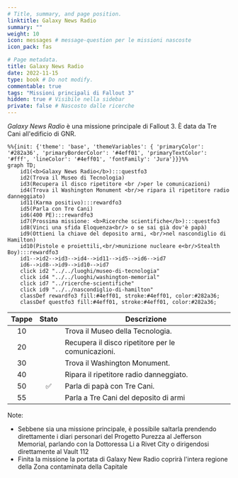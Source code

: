 ```yaml
---
# Title, summary, and page position.
linktitle: Galaxy News Radio
summary: ""
weight: 10
icon: messages # message-question per le missioni nascoste
icon_pack: fas

# Page metadata.
title: Galaxy News Radio
date: 2022-11-15
type: book # Do not modify.
commentable: true
tags: "Missioni principali di Fallout 3"
hidden: true # Visibile nella sidebar
private: false # Nascosto dalle ricerche
---
```


*Galaxy News Radio* è una missione principale di Fallout 3. È data da Tre Cani all'edificio di GNR.


```mermaid
%%{init: {'theme': 'base', 'themeVariables': { 'primaryColor': '#282a36', 'primaryBorderColor': '#4eff01', 'primaryTextColor': '#fff', 'lineColor': '#4eff01', 'fontFamily': 'Jura'}}}%%
graph TD;
    id1(<b>Galaxy News Radio</b>):::questfo3
    id2(Trova il Museo di Tecnologia)
    id3(Recupera il disco ripetitore <br />per le comunicazioni)
    id4(Trova il Washington Monument <br/>e ripara il ripetitore radio danneggiato)
    id11(Karma positivo):::rewardfo3
    id5(Parla con Tre Cani)  
    id6(400 PE):::rewardfo3
    id7(Prossima missione: <b>Ricerche scientifiche</b>):::questfo3
    id8(Vinci una sfida Eloquenza<br/> o se sai già dov'è papà)
    id9(Ottieni la chiave del deposito armi, <br/>nel nascondiglio di Hamilton)
    id10(Pistole e proiettili,<br/>munizione nucleare e<br/>Stealth Boy):::rewardfo3
    id1-->id2-->id3-->id4-->id11-->id5-->id6-->id7
    id6-->id8-->id9-->id10-->id7
    click id2 "../../luoghi/museo-di-tecnologia"
    click id4 "../../luoghi/washington-memorial"
    click id7 "../ricerche-scientifiche"
    click id9 "../../nascondiglio-di-hamilton"
    classDef rewardfo3 fill:#4eff01, stroke:#4eff01, color:#282a36;
    classDef questfo3 fill:#4eff01, stroke:#4eff01, color:#282a36;
```

| Tappe |       Stato        | Descrizione                                        |
| :---: | :----------------: | -------------------------------------------------- |
|  10   |                    | Trova il Museo della Tecnologia.                   |
|  20   |                    | Recupera il disco ripetitore per le comunicazioni. |
|  30   |                    | Trova il Washington Monument.                      |
|  40   |                    | Ripara il ripetitore radio danneggiato.            |
|  50   | :white_check_mark: | Parla di papà con Tre Cani.                        |
|  55   |                    | Parla a Tre Cani del deposito di armi              |


Note:
- Sebbene sia una missione principale, è possibile saltarla prendendo direttamente i diari personari del Progetto Purezza al Jefferson Memorial, parlando con la Dottoressa Li a Rivet City o dirigendosi direttamente al Vault 112
- Finita la missione la portata di Galaxy New Radio coprirà l'intera regione della Zona contaminata della Capitale